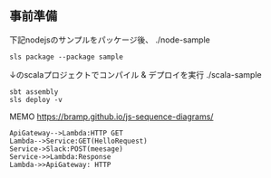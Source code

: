 ## 事前準備

下記nodejsのサンプルをパッケージ後、
./node-sample
```
sls package --package sample
```

↓のscalaプロジェクトでコンパイル & デプロイを実行
./scala-sample
```
sbt assembly
sls deploy -v
```


MEMO
https://bramp.github.io/js-sequence-diagrams/
```
ApiGateway-->Lambda:HTTP GET 
Lambda-->Service:GET(HelloRequest)
Service->Slack:POST(meesage)
Service->>Lambda:Response
Lambda->>ApiGateway: HTTP

```